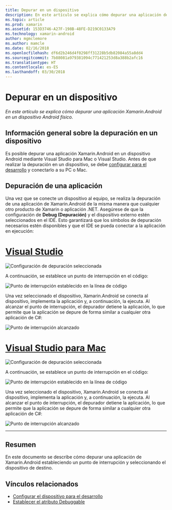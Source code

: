 ```yaml
---
title: Depurar en un dispositivo
description: En este artículo se explica cómo depurar una aplicación de Xamarin.Android en un dispositivo Android físico.
ms.topic: article
ms.prod: xamarin
ms.assetid: 153D3746-A27F-198B-48FE-D219C0133A79
ms.technology: xamarin-android
author: mgmclemore
ms.author: mamcle
ms.date: 02/16/2018
ms.openlocfilehash: df6d2b246d4f0298ff31228b5db82084a55a8dd4
ms.sourcegitcommit: 7b88081a979381094c771421253d8a388b2afc16
ms.translationtype: HT
ms.contentlocale: es-ES
ms.lasthandoff: 03/30/2018
---
```

# <a name="debug-on-device"></a>Depurar en un dispositivo

_En este artículo se explica cómo depurar una aplicación Xamarin.Android en un dispositivo Android físico._

## <a name="debug-on-device-overview"></a>Información general sobre la depuración en un dispositivo

Es posible depurar una aplicación Xamarin.Android en un dispositivo Android mediante Visual Studio para Mac o Visual Studio. Antes de que realizar la depuración en un dispositivo, se debe [configurar para el desarrollo](~/android/get-started/installation/set-up-device-for-development.md) y conectarlo a su PC o Mac.


## <a name="debug-application"></a>Depuración de una aplicación

Una vez que se conecte un dispositivo al equipo, se realiza la depuración de una aplicación de Xamarin.Android de la misma manera que cualquier otro producto de Xamarin o aplicación .NET. Asegúrese de que la configuración de **Debug (Depuración)** y el dispositivo externo estén seleccionados en el IDE. Esto garantizará que los símbolos de depuración necesarios estén disponibles y que el IDE se pueda conectar a la aplicación en ejecución: 

# <a name="visual-studiotabvswin"></a>[Visual Studio](#tab/vswin)

![Configuración de depuración seleccionada](debug-on-device-images/image1-vs.png)

A continuación, se establece un punto de interrupción en el código:

![Punto de interrupción establecido en la línea de código](debug-on-device-images/image2-vs.png)

Una vez seleccionado el dispositivo, Xamarin.Android se conecta al dispositivo, implementa la aplicación y, a continuación, la ejecuta. Al alcanzar el punto de interrupción, el depurador detiene la aplicación, lo que permite que la aplicación se depure de forma similar a cualquier otra aplicación de C#: 

![Punto de interrupción alcanzado](debug-on-device-images/image3-vs.png)

# <a name="visual-studio-for-mactabvsmac"></a>[Visual Studio para Mac](#tab/vsmac)

![Configuración de depuración seleccionada](debug-on-device-images/image1-xs.png)

A continuación, se establece un punto de interrupción en el código:

![Punto de interrupción establecido en la línea de código](debug-on-device-images/image2-xs.png)

Una vez seleccionado el dispositivo, Xamarin.Android se conecta al dispositivo, implementa la aplicación y, a continuación, la ejecuta. Al alcanzar el punto de interrupción, el depurador detiene la aplicación, lo que permite que la aplicación se depure de forma similar a cualquier otra aplicación de C#: 

![Punto de interrupción alcanzado](debug-on-device-images/image3-xs.png)

-----



## <a name="summary"></a>Resumen

En este documento se describe cómo depurar una aplicación de Xamarin.Android estableciendo un punto de interrupción y seleccionando el dispositivo de destino.


## <a name="related-links"></a>Vínculos relacionados

- [Configurar el dispositivo para el desarrollo](~/android/get-started/installation/set-up-device-for-development.md)
- [Establecer el atributo Debuggable](~/android/deploy-test/debuggable-attribute.md)
